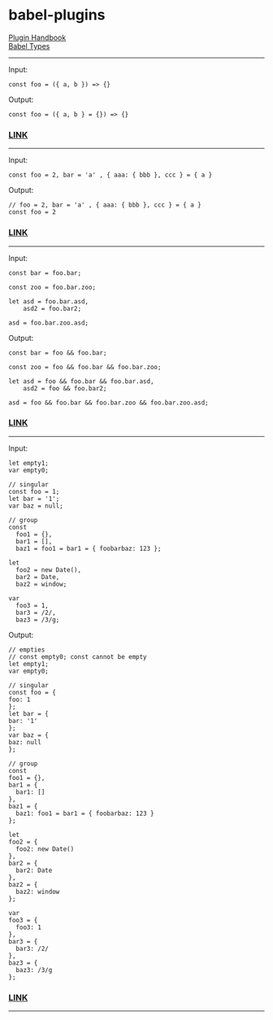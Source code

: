 # babel-plugins

[Plugin Handbook](https://github.com/jamiebuilds/babel-handbook/blob/master/translations/en/plugin-handbook.md)<br />
[Babel Types](https://babeljs.io/docs/en/next/babel-types.html)

---

Input:

```
const foo = ({ a, b }) => {}
```

Output:

```
const foo = ({ a, b } = {}) => {}
```

### [LINK](plugins/pivanov-1)

---

Input:

```
const foo = 2, bar = 'a' , { aaa: { bbb }, ccc } = { a }
```

Output:

```
// foo = 2, bar = 'a' , { aaa: { bbb }, ccc } = { a }
const foo = 2
```

### [LINK](plugins/ivashev)

---

Input:

```
const bar = foo.bar;

const zoo = foo.bar.zoo;

let asd = foo.bar.asd,
    asd2 = foo.bar2;

asd = foo.bar.zoo.asd;
```

Output:

```
const bar = foo && foo.bar;

const zoo = foo && foo.bar && foo.bar.zoo;

let asd = foo && foo.bar && foo.bar.asd,
    asd2 = foo && foo.bar2;

asd = foo && foo.bar && foo.bar.zoo && foo.bar.zoo.asd;
```

### [LINK](plugins/mikediam-1)

---

Input:

```
let empty1;
var empty0;

// singular
const foo = 1;
let bar = '1';
var baz = null;

// group
const
  foo1 = {},
  bar1 = [],
  baz1 = foo1 = bar1 = { foobarbaz: 123 };

let
  foo2 = new Date(),
  bar2 = Date,
  baz2 = window;

var
  foo3 = 1,
  bar3 = /2/,
  baz3 = /3/g;

```

Output:

```
// empties
// const empty0; const cannot be empty
let empty1;
var empty0;

// singular
const foo = {
foo: 1
};
let bar = {
bar: '1'
};
var baz = {
baz: null
};

// group
const
foo1 = {},
bar1 = {
  bar1: []
},
baz1 = {
  baz1: foo1 = bar1 = { foobarbaz: 123 }
};

let
foo2 = {
  foo2: new Date()
},
bar2 = {
  bar2: Date
},
baz2 = {
  baz2: window
};

var
foo3 = {
  foo3: 1
},
bar3 = {
  bar3: /2/
},
baz3 = {
  baz3: /3/g
};
```

### [LINK](plugins/s3rious-1)

---
